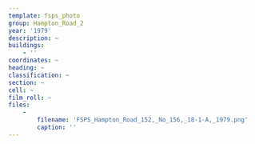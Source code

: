 ```yaml
---
template: fsps_photo
group: Hampton_Road_2
year: '1979'
description: ~
buildings:
    - ''
coordinates: ~
heading: ~
classification: ~
section: ~
cell: ~
film_roll: ~
files:
    -
        filename: 'FSPS_Hampton_Road_152,_No_156,_18-1-A,_1979.png'
        caption: ''
---
```

